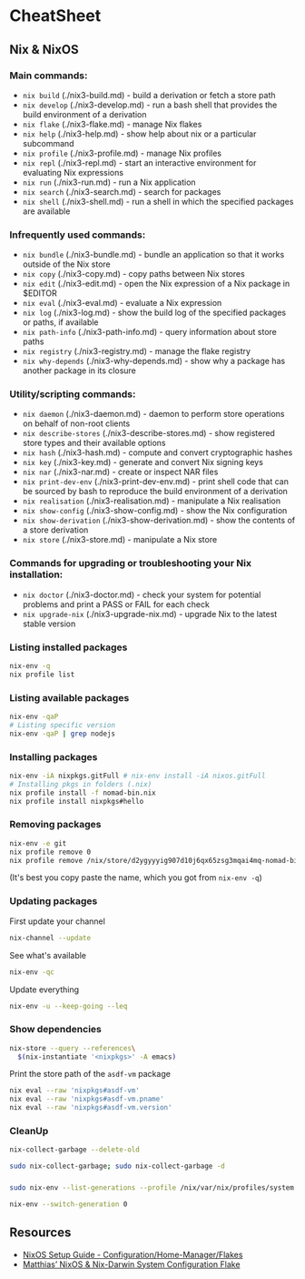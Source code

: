 # CheatSheet

## Nix & NixOS

### Main commands:

- `nix build` (./nix3-build.md) - build a derivation or fetch a store path
- `nix develop` (./nix3-develop.md) - run a bash shell that provides the build environment of a derivation
- `nix flake` (./nix3-flake.md) - manage Nix flakes
- `nix help` (./nix3-help.md) - show help about nix or a particular subcommand
- `nix profile` (./nix3-profile.md) - manage Nix profiles
- `nix repl` (./nix3-repl.md) - start an interactive environment for evaluating Nix expressions
- `nix run` (./nix3-run.md) - run a Nix application
- `nix search` (./nix3-search.md) - search for packages
- `nix shell` (./nix3-shell.md) - run a shell in which the specified packages are available

### Infrequently used commands:

- `nix bundle` (./nix3-bundle.md) - bundle an application so that it works outside of the Nix store
- `nix copy` (./nix3-copy.md) - copy paths between Nix stores
- `nix edit` (./nix3-edit.md) - open the Nix expression of a Nix package in $EDITOR
- `nix eval` (./nix3-eval.md) - evaluate a Nix expression
- `nix log` (./nix3-log.md) - show the build log of the specified packages or paths, if available
- `nix path-info` (./nix3-path-info.md) - query information about store paths
- `nix registry` (./nix3-registry.md) - manage the flake registry
- `nix why-depends` (./nix3-why-depends.md) - show why a package has another package in its closure

### Utility/scripting commands:

- `nix daemon` (./nix3-daemon.md) - daemon to perform store operations on behalf of non-root clients
- `nix describe-stores` (./nix3-describe-stores.md) - show registered store types and their available options
- `nix hash` (./nix3-hash.md) - compute and convert cryptographic hashes
- `nix key` (./nix3-key.md) - generate and convert Nix signing keys
- `nix nar` (./nix3-nar.md) - create or inspect NAR files
- `nix print-dev-env` (./nix3-print-dev-env.md) - print shell code that can be sourced by bash to reproduce the build environment of a derivation
- `nix realisation` (./nix3-realisation.md) - manipulate a Nix realisation
- `nix show-config` (./nix3-show-config.md) - show the Nix configuration
- `nix show-derivation` (./nix3-show-derivation.md) - show the contents of a store derivation
- `nix store` (./nix3-store.md) - manipulate a Nix store

### Commands for upgrading or troubleshooting your Nix installation:

- `nix doctor` (./nix3-doctor.md) - check your system for potential problems and print a PASS or FAIL for each check
- `nix upgrade-nix` (./nix3-upgrade-nix.md) - upgrade Nix to the latest stable version


### Listing installed packages
```bash
nix-env -q
nix profile list
```

### Listing available packages
```bash
nix-env -qaP
# Listing specific version
nix-env -qaP | grep nodejs
```

### Installing packages
```bash
nix-env -iA nixpkgs.gitFull # nix-env install -iA nixos.gitFull
# Installing pkgs in folders (.nix)
nix profile install -f nomad-bin.nix
nix profile install nixpkgs#hello
```

### Removing packages
```bash
nix-env -e git
nix profile remove 0
nix profile remove /nix/store/d2ygyyyig907d10j6qx65zsg3mqai4mq-nomad-bin-1.0.4
```
(It's best you copy paste the name, which you got from `nix-env -q`)

### Updating packages

First update your channel
```bash
nix-channel --update
```

See what's available
```bash
nix-env -qc
```

Update everything
```bash
nix-env -u --keep-going --leq
```

### Show dependencies
```bash
nix-store --query --references\
  $(nix-instantiate '<nixpkgs>' -A emacs)
```

Print the store path of the `asdf-vm` package
```bash
nix eval --raw 'nixpkgs#asdf-vm'
nix eval --raw 'nixpkgs#asdf-vm.pname'
nix eval --raw 'nixpkgs#asdf-vm.version'
```

### CleanUp

```bash
nix-collect-garbage --delete-old

sudo nix-collect-garbage; sudo nix-collect-garbage -d
```
###
```bash
sudo nix-env --list-generations --profile /nix/var/nix/profiles/system

nix-env --switch-generation 0

```

## Resources

- [NixOS Setup Guide - Configuration/Home-Manager/Flakes](https://www.youtube.com/watch?v=AGVXJ-TIv3Y/)
- [Matthias’ NixOS & Nix-Darwin System Configuration Flake](https://github.com/MatthiasBenaets/nixos-config)
